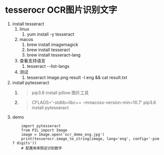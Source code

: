 # tesserocr OCR图片识别文字

1. install tesseract
    1. linux
        1. yum install -y tesseract
    2. macos
        1. brew install imagemagick 
        2. brew install tesseract
        3. brew install tesseract-lang
    3. 查看支持语言
        1. tesseract --list-langs
    4. 测试
        1. tesseract image.png result -l eng && cat result.txt
2. install pytesseract
    1. >pip3.6 install pillow  图片工具
    2. >CFLAGS='-stdlib=libc++  -mmacosx-version-min=10.7' pip3.6 install pytesseract
3. demo
    ```
        import pytesseract
        from PIL import Image
        image = Image.open('ocr_demo_eng.jpg')
        print(tesserocr.image_to_string(image, lang='eng', config='-psm 7 digits'))
        # 配置用来限定识别数字
    ```